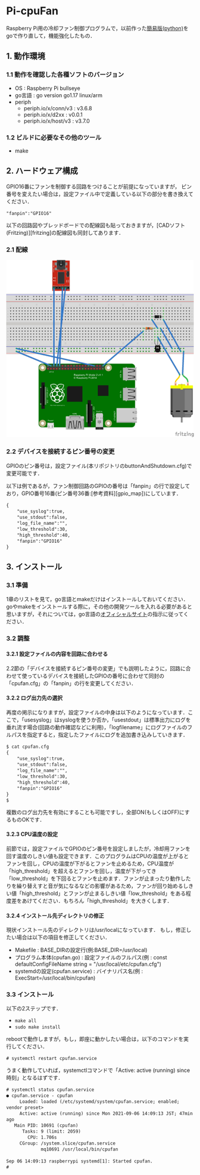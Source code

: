 # Pi-cpuFan

Raspberry Pi用の冷却ファン制御プログラムで，以前作った[簡易版(python)][Pi-CoolingFan]をgoで作り直して，機能強化したもの．

## 1. 動作環境

### 1.1 動作を確認した各種ソフトのバージョン
- OS : Raspberry Pi bullseye
- go言語 : go version go1.17 linux/arm
- periph
  - periph.io/x/conn/v3 : v3.6.8
  - periph.io/x/d2xx    : v0.0.1
  - periph.io/x/host/v3 : v3.7.0

### 1.2 ビルドに必要なその他のツール
- make


## 2. ハードウェア構成
GPIO16番にファンを制御する回路をつけることが前提になっていますが，
ピン番号を変えたい場合は，設定ファイル中で定義している以下の部分を書き換えてください．

```
"fanpin":"GPIO16"
```

以下の回路図やブレッドボードでの配線図も貼っておきますが，[CADソフト(Fritzing)][fritzing]の配線図も同封してあります．

### 2.1 配線
![配線イメージ][breadboard]


### 2.2 デバイスを接続するピン番号の変更

GPIOのピン番号は，設定ファイル(本リポジトリのbuttonAndShutdown.cfg)で変更可能です．

以下は例であるが，ファン制御回路のGPIOの番号は「fanpin」の行で設定しており，GPIO番号16番(ピン番号36番:[参考資料][gpio_map])にしています．
```
{
	"use_syslog":true,
	"use_stdout":false,
	"log_file_name":"",
	"low_threshold":30,
	"high_threshold":40,
	"fanpin":"GPIO16"
}
```



## 3. インストール
### 3.1 準備
1章のリストを見て，go言語とmakeだけはインストールしておいてください．goやmakeをインストールする際に，その他の開発ツールを入れる必要があると思いますが，それについては，go言語の[オフィシャルサイト][golang]の指示に従ってください．

### 3.2 調整
#### 3.2.1 設定ファイルの内容を回路に合わせる

2.2節の「デバイスを接続するピン番号の変更」でも説明したように，回路に合わせて使っているデバイスを接続したGPIOの番号に合わせて同封の「cpufan.cfg」の「fanpin」の行を変更してください．


#### 3.2.2 ログ出力先の選択
再度の掲示になりますが，設定ファイルの中身は以下のようになっています．ここで，「usesyslog」はsyslogを使うか否か，「usestdout」は標準出力にログを垂れ流す場合(回路の動作確認などに利用)，「logfilename」にログファイルのフルパスを指定すると，指定したファイルにログを追加書き込みしていきます．
```
$ cat cpufan.cfg
{
	"use_syslog":true,
	"use_stdout":false,
	"log_file_name":"",
	"low_threshold":30,
	"high_threshold":40,
	"fanpin":"GPIO16"
}
$
```
複数のログ出力先を有効にすることも可能ですし，全部ON(もしくはOFF)にするものOKです．

#### 3.2.3 CPU温度の設定
前節では，設定ファイルでGPIOのピン番号を設定しましたが，冷却用ファンを回す温度のしきい値も設定できます．このプログラムはCPUの温度が上がるとファンを回し，CPUの温度が下がるとファンを止めるため，CPU温度が「high_threshold」を超えるとファンを回し，温度が下がってき「low_threshold」を下回るとファンを止めます．ファンが止まったり動作したりを繰り替えすと音が気になるなどの影響があるため，ファンが回り始めるしきい値「high_threshold」とファンが止まるしきい値「low_threshold」をある程度差をあけてください．もちろん「high_threshold」を大きくします．



#### 3.2.4 インストール先ディレクトリの修正
現状インストール先のディレクトリは/usr/localになっています．
もし，修正したい場合は以下の項目を修正してください．

- Makefile : BASE_DIRの設定行(例:BASE_DIR=/usr/local)
- プログラム本体(cpufan.go) : 設定ファイルのフルパス(例 : const defaultConfigFileName string = "/usr/local/etc/cpufan.cfg")
- systemdの設定(cpufan.service) : バイナリパス名(例 : ExecStart=/usr/local/bin/cpufan)


### 3.3 インストール
以下の2ステップです．
- ```make all```
- ```sudo make install```

rebootで動作しますが，もし，即座に動かしたい場合は，以下のコマンドを実行してください．
```
# systemctl restart cpufan.service
```
うまく動作していれば，systemctlコマンドで「Active: active (running) since 時刻」となるはずです．
```
# systemctl status cpufan.service
● cpufan.service - cpufan
     Loaded: loaded (/etc/systemd/system/cpufan.service; enabled; vendor preset>
     Active: active (running) since Mon 2021-09-06 14:09:13 JST; 47min ago
   Main PID: 10691 (cpufan)
      Tasks: 9 (limit: 2059)
        CPU: 1.706s
     CGroup: /system.slice/cpufan.service
             mq10691 /usr/local/bin/cpufan

Sep 06 14:09:13 raspberrypi systemd[1]: Started cpufan.
#
```




[breadboard]: breadboard.jpg "ブレッドボード図面"
[Pi-CoolingFan]: <https://github.com/houtbrion/Pi-CoolingFan> "Pi-CoolingFan repository"
[golang]: https://go.dev/ "go公式サイト"

